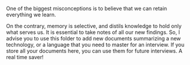 One of the biggest misconceptions is to believe that we can retain everything we learn. 

On the contrary, memory is selective, and distils knowledge to hold only what serves us. 
It is essential to take notes of all our new findings. So, I advise you to use this folder to add new documents summarizing a new technology, or a language that you need to master for an interview. If you store all your documents here, you can use them for future interviews. A real time saver!